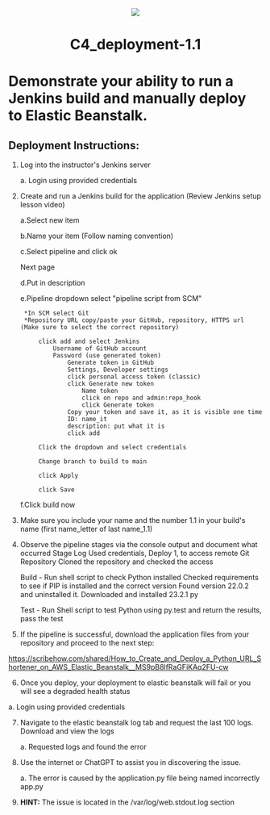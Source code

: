 <p align="center">
<img src="https://github.com/kura-labs-org/kuralabs_deployment_1/blob/main/Kuralogo.png">
</p>
<h1 align="center">C4_deployment-1.1<h1> 

Demonstrate your ability to run a Jenkins build and manually deploy to Elastic Beanstalk.

## Deployment Instructions:
1. Log into the instructor's Jenkins server
   
	a. Login using provided credentials

2. Create and run a Jenkins build for the application (Review Jenkins setup lesson video)
   
	a.Select new item

	b.Name your item (Follow naming convention)

	c.Select pipeline and click ok

	Next page

	d.Put in description

	e.Pipeline dropdown select "pipeline script from SCM"

		*In SCM select Git
   		*Repository URL copy/paste your GitHub, repository, HTTPS url (Make sure to select the correct repository)
   
			click add and select Jenkins
   				Username of GitHub account
   				Password (use generated token)
   					Generate token in GitHub
   					Settings, Developer settings
   					click personal access token (classic)
   					click Generate new token
   						Name token
   						click on repo and admin:repo_hook
   						click Generate token
   					Copy your token and save it, as it is visible one time
   					ID: name_it
   					description: put what it is
   					click add
   
			Click the dropdown and select credentials
   
			Change branch to build to main
   
			click Apply
   
			click Save
   
	f.Click build now
		
3. Make sure you include your name and the number 1.1 in your build's name (first name_letter of last name_1.1)

4. Observe the pipeline stages via the console output and document what occurred
	Stage Log Used credentials, Deploy 1, to access remote Git Repository Cloned the repository and checked the access

	Build - Run shell script to check Python installed Checked requirements to see if PIP is installed and the correct version Found version 22.0.2 and uninstalled it. Downloaded and installed 23.2.1 py

	Test - Run Shell script to test Python using py.test and return the results, pass the test

5. If the pipeline is successful, download the application files from your repository and proceed to the next step:

https://scribehow.com/shared/How_to_Create_and_Deploy_a_Python_URL_Shortener_on_AWS_Elastic_Beanstalk__MS9pB8lfRaGFiKAq2FU-cw

6. Once you deploy, your deployment to elastic beanstalk will fail or you will see a degraded health status

  a. Login using provided credentials
   
7. Navigate to the elastic beanstalk log tab and request the last 100 logs. Download and view  the logs

   a. Requested logs and found the error
   
9. Use the internet or ChatGPT to assist you in discovering the issue.

    a. The error is caused by the application.py file being named incorrectly app.py
11. **HINT:** The issue is located in the /var/log/web.stdout.log section 
